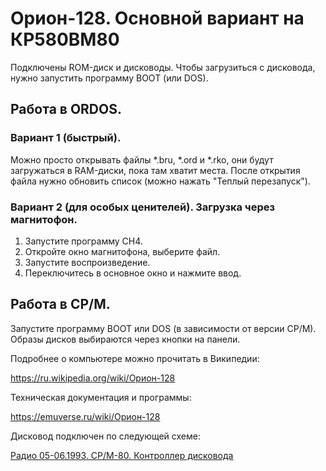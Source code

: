 # Орион-128. Основной вариант на КР580ВМ80

Подключены ROM-диск и дисководы. Чтобы загрузиться с дисковода, нужно запустить программу BOOT (или DOS).

## Работа в ORDOS.

### Вариант 1 (быстрый).

Можно просто открывать файлы *.bru, *.ord и *.rko, они будут загружаться в RAM-диски, пока там хватит места. После открытия файла нужно обновить список (можно нажать "Теплый перезапуск").

### Вариант 2 (для особых ценителей). Загрузка через магнитофон.

1. Запустите программу CH4.
2. Откройте окно магнитофона, выберите файл.
3. Запустите воспроизведение.
4. Переключитесь в основное окно и нажмите ввод.

## Работа в CP/M.

Запустите программу BOOT или DOS (в зависимости от версии CP/M). Образы дисков выбираются через кнопки на панели.

Подробнее о компьютере можно прочитать в Википедии:

https://ru.wikipedia.org/wiki/Орион-128

Техническая документация и программы:

https://emuverse.ru/wiki/Орион-128

Дисковод подключен по следующей схеме:

[Радио 05-06.1993. СР/М-80. Контроллер дисковода](https://emuverse.ru/wiki/Орион-128/Радио_05,06-93/СР/М-80._Контроллер_дисковода)
